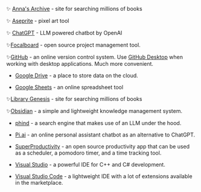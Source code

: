 ✨ [Anna's Archive](https://annas-archive.org)  - site for searching millions of books 

✨ [Aseprite](https://github.com/aseprite/aseprite) - pixel art tool

✨ [ChatGPT](https://chat.openai.com) - LLM powered chatbot by OpenAI

✨[Focalboard](https://www.focalboard.com) - open source project management tool.

✨[GitHub](https://github.com) - an online version control system. Use [GitHub Desktop](https://desktop.github.com) when working with desktop applications. Much more convenient.

* [Google Drive](https://www.google.com/drive/) - a place to store data on the cloud.

* [Google Sheets](https://www.google.com/sheets/about/) - an online spreadsheet tool

✨[Library Genesis](https://libgen.is) - site for searching millions of books

✨[Obsidian](https://obsidian.md) - a simple and lightweight knowledge management system.

* [phind](https://www.phind.com/search?q=how+to+learn+group+theory+for+a+beginner&c=&source=searchbox&init=true) - a search engine that makes use of an LLM under the hood. 

* [Pi.ai](https://pi.ai/talk) - an online personal assistant chatbot as an alternative to ChatGPT.


* [SuperProductivity](https://github.com/johannesjo/super-productivity/releases) - an open source productivity app that can be used as a scheduler, a pomodoro timer, and a time tracking tool. 

* [Visual Studio](https://visualstudio.microsoft.com) - a powerful IDE for C++ and C# development.

* [Visual Studio Code](https://code.visualstudio.com) - a lightweight IDE with a lot of extensions available in the marketplace.
